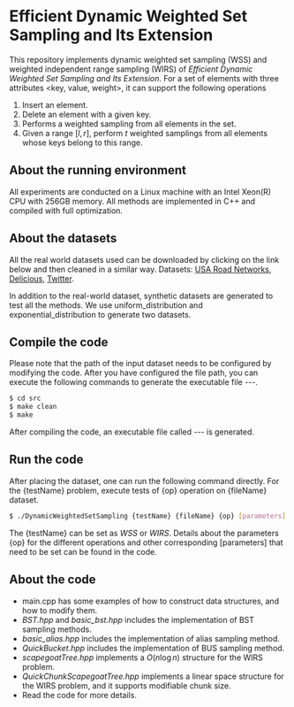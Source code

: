 # Efficient Dynamic Weighted Set Sampling and Its Extension

This repository implements dynamic weighted set sampling (WSS) and weighted independent range sampling (WIRS) of *Efficient Dynamic Weighted Set Sampling and Its Extension*. For a set of elements with three attributes <key, value, weight>, it can support the following operations
1. Insert an element.
2. Delete an element with a given key.
3. Performs a weighted sampling from all elements in the set.
4. Given a range $[l,r]$, perform $t$ weighted samplings from all elements whose keys belong to this range.

## About the running environment
All experiments are conducted on a Linux machine with an Intel Xeon(R) CPU with 256GB memory. All methods are implemented in C++ and compiled with full optimization.

## About the datasets
All the real world datasets used can be downloaded by clicking on the link below and then cleaned in a similar way. Datasets:
[USA Road Networks](http://users.diag.uniroma1.it/challenge9/download.shtml), [Delicious](http://delicious.com/), [Twitter](https://anlab-kaist.github.io/traces/).

In addition to the real-world dataset, synthetic datasets are generated to test all the methods. We use uniform_distribution and exponential_distribution to generate two datasets.

## Compile the code
Please note that the path of the input dataset needs to be configured by modifying the code. After you have configured the file path, you can execute the following commands to generate the executable file *---*.

```sh
$ cd src
$ make clean
$ make
```
After compiling the code, an executable file called *---* is generated.


## Run the code
After placing the dataset, one can run the following command directly. For the {testName} problem, execute tests of {op} operation on {fileName} dataset.
<!-- cleaning the dataset, you can run the following command directly. Build the BOTBIN of dataset {file_id} with the paramet $\rho$ and $\delta$. -->
```sh
$ ./DynamicWeightedSetSampling {testName} {fileName} {op} [parameters]
```
The {testName} can be set as *WSS* or *WIRS*. Details about the parameters {op} for the different operations and other corresponding [parameters] that need to be set can be found in the code.
## About the code

* main.cpp has some examples of how to construct data structures, and how to modify them.
* *BST.hpp* and *basic_bst.hpp* includes the implementation of BST sampling methods.
* *basic_alias.hpp* includes the implementation of alias sampling method.
* *QuickBucket.hpp* includes the implementation of BUS sampling method.
* *scapegoatTree.hpp* implements a $O(n\log{n})$ structure for the WIRS problem.
* *QuickChunkScapegoatTree.hpp* implements a linear space structure for the WIRS problem, and it supports modifiable chunk size.
* Read the code for more details.

